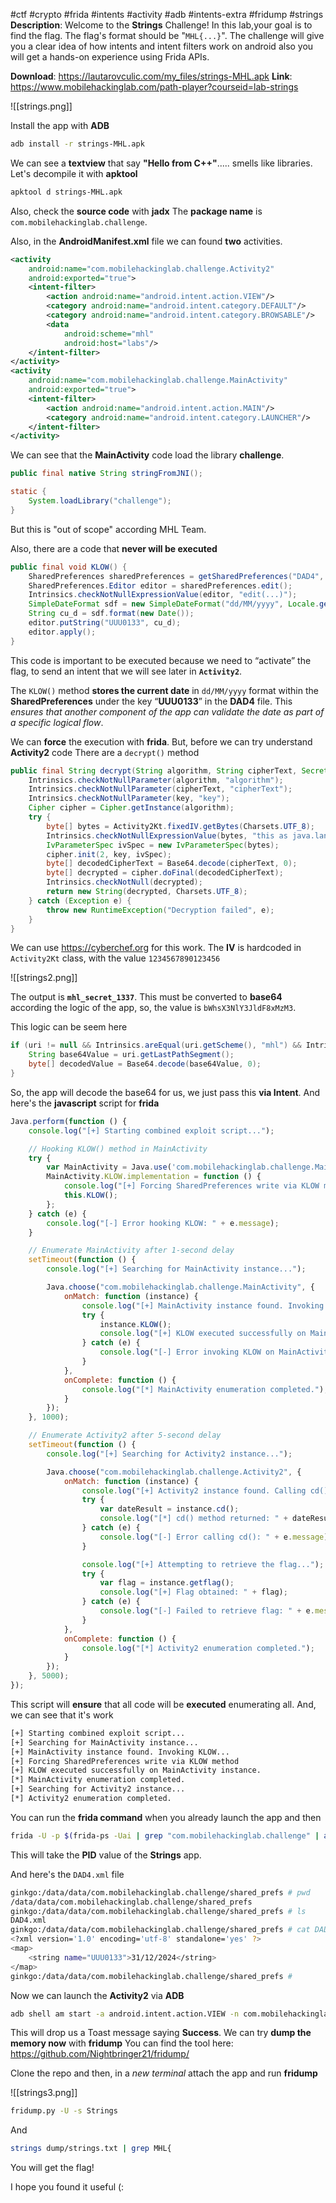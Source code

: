 #ctf #crypto #frida #intents #activity #adb #intents-extra #fridump #strings 
**Description**: Welcome to the **Strings** Challenge! In this lab,your goal is to find the flag. The flag's format should be "`MHL{...}`". The challenge will give you a clear idea of how intents and intent filters work on android also you will get a hands-on experience using Frida APIs.

**Download**: https://lautarovculic.com/my_files/strings-MHL.apk
**Link**: https://www.mobilehackinglab.com/path-player?courseid=lab-strings

![[strings.png]]

Install the app with **ADB**
```bash
adb install -r strings-MHL.apk
```

We can see a **textview** that say **"Hello from C++"**..... smells like libraries.
Let's decompile it with **apktool**
```bash
apktool d strings-MHL.apk
```

Also, check the **source code** with **jadx**
The **package name** is `com.mobilehackinglab.challenge`.

Also, in the **AndroidManifest.xml** file we can found **two** activities.
```XML
<activity
    android:name="com.mobilehackinglab.challenge.Activity2"
    android:exported="true">
    <intent-filter>
        <action android:name="android.intent.action.VIEW"/>
        <category android:name="android.intent.category.DEFAULT"/>
        <category android:name="android.intent.category.BROWSABLE"/>
        <data
            android:scheme="mhl"
            android:host="labs"/>
    </intent-filter>
</activity>
<activity
    android:name="com.mobilehackinglab.challenge.MainActivity"
    android:exported="true">
    <intent-filter>
        <action android:name="android.intent.action.MAIN"/>
        <category android:name="android.intent.category.LAUNCHER"/>
    </intent-filter>
</activity>
```

We can see that the **MainActivity** code load the library **challenge**.
```java
public final native String stringFromJNI();

static {
    System.loadLibrary("challenge");
}
```
But this is "out of scope" according MHL Team.

Also, there are a code that **never will be executed**
```java
public final void KLOW() {
    SharedPreferences sharedPreferences = getSharedPreferences("DAD4", 0);
    SharedPreferences.Editor editor = sharedPreferences.edit();
    Intrinsics.checkNotNullExpressionValue(editor, "edit(...)");
    SimpleDateFormat sdf = new SimpleDateFormat("dd/MM/yyyy", Locale.getDefault());
    String cu_d = sdf.format(new Date());
    editor.putString("UUU0133", cu_d);
    editor.apply();
}
```

This code is important to be executed because we need to “activate” the flag, to send an intent that we will see later in **`Activity2`**.

The `KLOW()` method **stores the current date** in `dd/MM/yyyy` format within the **SharedPreferences** under the key “**UUU0133**” in the **DAD4** file. This *ensures that another component of the app can validate the date as part of a specific logical flow*.

We can **force** the execution with **frida**.
But, before we can try understand **Activity2** code
There are a `decrypt()` method
```java
public final String decrypt(String algorithm, String cipherText, SecretKeySpec key) {
    Intrinsics.checkNotNullParameter(algorithm, "algorithm");
    Intrinsics.checkNotNullParameter(cipherText, "cipherText");
    Intrinsics.checkNotNullParameter(key, "key");
    Cipher cipher = Cipher.getInstance(algorithm);
    try {
        byte[] bytes = Activity2Kt.fixedIV.getBytes(Charsets.UTF_8);
        Intrinsics.checkNotNullExpressionValue(bytes, "this as java.lang.String).getBytes(charset)");
        IvParameterSpec ivSpec = new IvParameterSpec(bytes);
        cipher.init(2, key, ivSpec);
        byte[] decodedCipherText = Base64.decode(cipherText, 0);
        byte[] decrypted = cipher.doFinal(decodedCipherText);
        Intrinsics.checkNotNull(decrypted);
        return new String(decrypted, Charsets.UTF_8);
    } catch (Exception e) {
        throw new RuntimeException("Decryption failed", e);
    }
}
```

We can use https://cyberchef.org for this work.
The **IV** is hardcoded in `Activity2Kt` class, with the value `1234567890123456`

![[strings2.png]]

The output is **`mhl_secret_1337`**.
This must be converted to **base64** according the logic of the app, so, the value is `bWhsX3NlY3JldF8xMzM3`.

This logic can be seem here
```java
if (uri != null && Intrinsics.areEqual(uri.getScheme(), "mhl") && Intrinsics.areEqual(uri.getHost(), "labs")) {
    String base64Value = uri.getLastPathSegment();
    byte[] decodedValue = Base64.decode(base64Value, 0);
}
```

So, the app will decode the base64 for us, we just pass this **via Intent**.
And here's the **javascript** script for **frida**
```javascript
Java.perform(function () {
    console.log("[+] Starting combined exploit script...");

    // Hooking KLOW() method in MainActivity
    try {
        var MainActivity = Java.use('com.mobilehackinglab.challenge.MainActivity');
        MainActivity.KLOW.implementation = function () {
            console.log("[+] Forcing SharedPreferences write via KLOW method");
            this.KLOW();
        };
    } catch (e) {
        console.log("[-] Error hooking KLOW: " + e.message);
    }

    // Enumerate MainActivity after 1-second delay
    setTimeout(function () {
        console.log("[+] Searching for MainActivity instance...");

        Java.choose("com.mobilehackinglab.challenge.MainActivity", {
            onMatch: function (instance) {
                console.log("[+] MainActivity instance found. Invoking KLOW...");
                try {
                    instance.KLOW();
                    console.log("[+] KLOW executed successfully on MainActivity instance.");
                } catch (e) {
                    console.log("[-] Error invoking KLOW on MainActivity instance: " + e.message);
                }
            },
            onComplete: function () {
                console.log("[*] MainActivity enumeration completed.");
            }
        });
    }, 1000);

    // Enumerate Activity2 after 5-second delay
    setTimeout(function () {
        console.log("[+] Searching for Activity2 instance...");

        Java.choose("com.mobilehackinglab.challenge.Activity2", {
            onMatch: function (instance) {
                console.log("[+] Activity2 instance found. Calling cd() method...");
                try {
                    var dateResult = instance.cd();
                    console.log("[*] cd() method returned: " + dateResult);
                } catch (e) {
                    console.log("[-] Error calling cd(): " + e.message);
                }

                console.log("[+] Attempting to retrieve the flag...");
                try {
                    var flag = instance.getflag();
                    console.log("[+] Flag obtained: " + flag);
                } catch (e) {
                    console.log("[-] Failed to retrieve flag: " + e.message);
                }
            },
            onComplete: function () {
                console.log("[*] Activity2 enumeration completed.");
            }
        });
    }, 5000);
});
```

This script will **ensure** that all code will be **executed** enumerating all.
And, we can see that it's work
```bash
[+] Starting combined exploit script...
[+] Searching for MainActivity instance...
[+] MainActivity instance found. Invoking KLOW...
[+] Forcing SharedPreferences write via KLOW method
[+] KLOW executed successfully on MainActivity instance.
[*] MainActivity enumeration completed.
[+] Searching for Activity2 instance...
[*] Activity2 enumeration completed.
```

You can run the **frida command** when you already launch the app and then
```bash
frida -U -p $(frida-ps -Uai | grep "com.mobilehackinglab.challenge" | awk '{print $1}') -l script.js
```
This will take the **PID** value of the **Strings** app.

And here's the `DAD4.xml` file
```bash
ginkgo:/data/data/com.mobilehackinglab.challenge/shared_prefs # pwd
/data/data/com.mobilehackinglab.challenge/shared_prefs
ginkgo:/data/data/com.mobilehackinglab.challenge/shared_prefs # ls
DAD4.xml
ginkgo:/data/data/com.mobilehackinglab.challenge/shared_prefs # cat DAD4.xml
<?xml version='1.0' encoding='utf-8' standalone='yes' ?>
<map>
    <string name="UUU0133">31/12/2024</string>
</map>
ginkgo:/data/data/com.mobilehackinglab.challenge/shared_prefs #
```

Now we can launch the **Activity2** via **ADB**
```bash
adb shell am start -a android.intent.action.VIEW -n com.mobilehackinglab.challenge/.Activity2 -d "mhl://labs/bWhsX3NlY3JldF8xMzM3"
```

This will drop us a Toast message saying **Success**.
We can try **dump the memory now** with **fridump**
You can find the tool here: https://github.com/Nightbringer21/fridump/

Clone the repo and then, in a *new terminal* attach the app and run **fridump**

![[strings3.png]]

```bash
fridump.py -U -s Strings
```
And
```bash
strings dump/strings.txt | grep MHL{
```

You will get the flag!

I hope you found it useful (: